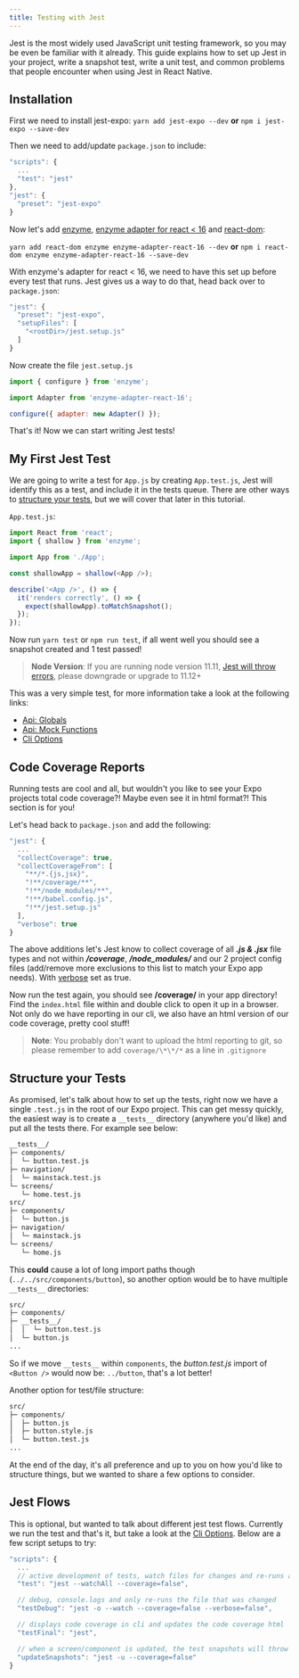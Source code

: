 ```yaml
---
title: Testing with Jest
---
```


Jest is the most widely used JavaScript unit testing framework, so you may be even be familiar with it already. This guide explains how to set up Jest in your project, write a snapshot test, write a unit test, and common problems that people encounter when using Jest in React Native.

## Installation

First we need to install jest-expo: `yarn add jest-expo --dev` **or** `npm i jest-expo --save-dev`

Then we need to add/update `package.json` to include:

```js
"scripts": {
  ...
  "test": "jest"
},
"jest": {
  "preset": "jest-expo"
}
```

Now let's add [enzyme](https://airbnb.io/enzyme/), [enzyme adapter for react < 16](https://airbnb.io/enzyme/#upgrading-from-enzyme-2x-or-react--16) and [react-dom](https://github.com/facebook/react/tree/master/packages/react-dom):

`yarn add react-dom enzyme enzyme-adapter-react-16 --dev` **or** `npm i react-dom enzyme enzyme-adapter-react-16 --save-dev`

With enzyme's adapter for react < 16, we need to have this set up before every test that runs. Jest gives us a way to do that, head back over to `package.json`:

```js
"jest": {
  "preset": "jest-expo",
  "setupFiles": [
    "<rootDir>/jest.setup.js"
  ]
}
```

Now create the file `jest.setup.js`

```js
import { configure } from 'enzyme';

import Adapter from 'enzyme-adapter-react-16';

configure({ adapter: new Adapter() });
```

That's it! Now we can start writing Jest tests!

## My First Jest Test

We are going to write a test for `App.js` by creating `App.test.js`, Jest will identify this as a test, and include it in the tests queue. There are other ways to [structure your tests](#structure-your-tests), but we will cover that later in this tutorial.

`App.test.js`:
```js
import React from 'react';
import { shallow } from 'enzyme';

import App from './App';

const shallowApp = shallow(<App />);

describe('<App />', () => {
  it('renders correctly', () => {
    expect(shallowApp).toMatchSnapshot();
  });
});
```

Now run `yarn test` or `npm run test`, if all went well you should see a snapshot created and 1 test passed!

> **Node Version**: If you are running node version 11.11, [Jest will throw errors](https://github.com/facebook/jest/issues/8069), please downgrade or upgrade to 11.12+

This was a very simple test, for more information take a look at the following links:

- [Api: Globals](https://jestjs.io/docs/en/api)
- [Api: Mock Functions](https://jestjs.io/docs/en/mock-function-api)
- [Cli Options](https://jestjs.io/docs/en/cli)

## Code Coverage Reports

Running tests are cool and all, but wouldn't you like to see your Expo projects total code coverage?! Maybe even see it in html format?! This section is for you!

Let's head back to `package.json` and add the following:

```js
"jest": {
  ...
  "collectCoverage": true,
  "collectCoverageFrom": [
    "**/*.{js,jsx}",
    "!**/coverage/**",
    "!**/node_modules/**",
    "!**/babel.config.js",
    "!**/jest.setup.js"
  ],
  "verbose": true
}
```

The above additions let's Jest know to collect coverage of all ***.js & .jsx*** file types and not within ***/coverage***, ***/node_modules/*** and our 2 project config files (add/remove more exclusions to this list to match your Expo app needs). With [verbose](https://jestjs.io/docs/en/cli#verbose) set as true.

Now run the test again, you should see **/coverage/** in your app directory! Find the `index.html` file within and double click to open it up in a browser. Not only do we have reporting in our cli, we also have an html version of our code coverage, pretty cool stuff!

> **Note**: You probably don't want to upload the html reporting to git, so please remember to add `coverage/\*\*/*` as a line in `.gitignore`

## Structure your Tests

As promised, let's talk about how to set up the tests, right now we have a single `.test.js` in the root of our Expo project. This can get messy quickly, the easiest way is to create a `__tests__` directory (anywhere you'd like) and put all the tests there. For example see below:

```bash
__tests__/
├─ components/
│  └─ button.test.js
├─ navigation/
│  └─ mainstack.test.js
└─ screens/
   └─ home.test.js
src/
├─ components/
│  └─ button.js
├─ navigation/
│  └─ mainstack.js
└─ screens/
   └─ home.js
```

This **could** cause a lot of long import paths though (`../../src/components/button`), so another option would be to have multiple `__tests__` directories:

```bash
src/
├─ components/
├─ __tests__/
│  │  └─ button.test.js
│  └─ button.js
...
```

So if we move `__tests__` within `components`, the *button.test.js* import of `<Button />` would now be: `../button`, that's a lot better!

Another option for test/file structure:

```bash
src/
├─ components/
│  ├─ button.js
│  ├─ button.style.js
│  └─ button.test.js
...
```

At the end of the day, it's all preference and up to you on how you'd like to structure things, but we wanted to share a few options to consider.

## Jest Flows

This is optional, but wanted to talk about different jest test flows. Currently we run the test and that's it, but take a look at the [Cli Options](https://jestjs.io/docs/en/cli). Below are a few script setups to try:

```js
"scripts": {
  ...
  // active development of tests, watch files for changes and re-runs all tests
  "test": "jest --watchAll --coverage=false",

  // debug, console.logs and only re-runs the file that was changed
  "testDebug": "jest -o --watch --coverage=false --verbose=false",

  // displays code coverage in cli and updates the code coverage html
  "testFinal": "jest",

  // when a screen/component is updated, the test snapshots will throw an error, this updates them
  "updateSnapshots": "jest -u --coverage=false"
}
```
